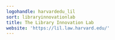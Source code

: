 ```yaml
---
logohandle: harvardedu_lil
sort: libraryinnovationlab
title: The Library Innovation Lab
website: 'https://lil.law.harvard.edu/'
---
```

